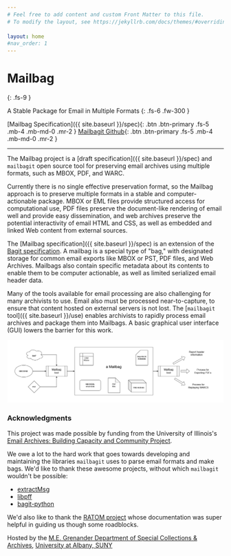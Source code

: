 ```yaml
---
# Feel free to add content and custom Front Matter to this file.
# To modify the layout, see https://jekyllrb.com/docs/themes/#overriding-theme-defaults

layout: home
#nav_order: 1
---
```


# Mailbag
{: .fs-9 }

A Stable Package for Email in Multiple Formats
{: .fs-6 .fw-300 }

[Mailbag Specification]({{ site.baseurl }}/spec){: .btn .btn-primary .fs-5 .mb-4 .mb-md-0 .mr-2 }
[Mailbagit Github](https://github.com/UAlbanyArchives/mailbagit){: .btn .btn-primary .fs-5 .mb-4 .mb-md-0 .mr-2 }

---

The Mailbag project is a [draft specification]({{ site.baseurl }}/spec) and `mailbagit` open source tool for preserving email archives using multiple formats, such as MBOX, PDF, and WARC.

Currently there is no single effective preservation format, so the Mailbag approach is to preserve multiple formats in a stable and computer-actionable package. MBOX or EML files provide structured access for computational use, PDF files preserve the document-like rendering of email well and provide easy dissemination, and web archives preserve the potential interactivity of email HTML and CSS, as well as embedded and linked Web content from external sources.

The [Mailbag specification]({{ site.baseurl }}/spec) is an extension  of the [Bagit specification](https://tools.ietf.org/html/rfc8493). A mailbag is a special type of "bag," with designated storage for common email exports like MBOX or PST, PDF files, and Web Archives. Mailbags also contain specific metadata about its contents to enable them to be computer actionable, as well as limited serialized email header data.

Many of the tools available for email processing are also challenging for many archivists to use. Email also must be processed near-to-capture, to ensure that content hosted on external servers is not lost. The [`mailbagit` tool]({{ site.baseurl }}/use)  enables archivists to rapidly process email archives and package them into Mailbags. A basic graphical user interface (GUI) lowers the barrier for this work.

![An overview diagram of a Mailbag and its use by the mailbag tool.](diagrams/mailbagOverview.png)


### Acknowledgments

This project was made possible by funding from the University of Illinois's [Email Archives: Building Capacity and Community Project](https://emailarchivesgrant.library.illinois.edu/).

We owe a lot to the hard work that goes towards developing and maintaining the libraries `mailbagit` uses to parse email formats and make bags. We'd like to thank these awesome projects, without which `mailbagit` wouldn't be possible:  

* [extractMsg](https://github.com/TeamMsgExtractor/msg-extractor)
* [libpff](https://github.com/libyal/libpff)
* [bagit-python](https://github.com/LibraryOfCongress/bagit-python)

We'd also like to thank the [RATOM project](https://ratom.web.unc.edu/) whose documentation was super helpful in guiding us though some roadblocks.


Hosted by the [M.E. Grenander Department of Special Collections & Archives](https://archives.albany.edu/), [University at Albany, SUNY](https://www.albany.edu)
